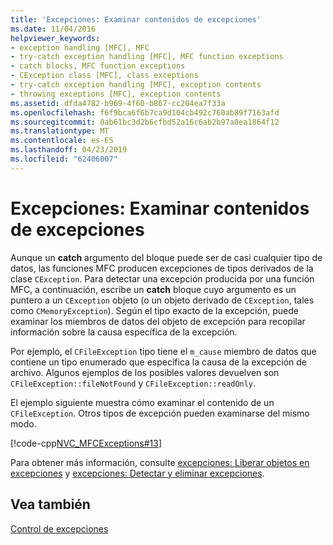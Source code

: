```yaml
---
title: 'Excepciones: Examinar contenidos de excepciones'
ms.date: 11/04/2016
helpviewer_keywords:
- exception handling [MFC], MFC
- try-catch exception handling [MFC], MFC function exceptions
- catch blocks, MFC function exceptions
- CException class [MFC], class exceptions
- try-catch exception handling [MFC], exception contents
- throwing exceptions [MFC], exception contents
ms.assetid: dfda4782-b969-4f60-b867-cc204ea7f33a
ms.openlocfilehash: f6f9bca6f6b7ca9d104cb492c760ab89f7163afd
ms.sourcegitcommit: 0ab61bc3d2b6cfbd52a16c6ab2b97a8ea1864f12
ms.translationtype: MT
ms.contentlocale: es-ES
ms.lasthandoff: 04/23/2019
ms.locfileid: "62406007"
---
```

# <a name="exceptions-examining-exception-contents"></a>Excepciones: Examinar contenidos de excepciones

Aunque un **catch** argumento del bloque puede ser de casi cualquier tipo de datos, las funciones MFC producen excepciones de tipos derivados de la clase `CException`. Para detectar una excepción producida por una función MFC, a continuación, escribe un **catch** bloque cuyo argumento es un puntero a un `CException` objeto (o un objeto derivado de `CException`, tales como `CMemoryException`). Según el tipo exacto de la excepción, puede examinar los miembros de datos del objeto de excepción para recopilar información sobre la causa específica de la excepción.

Por ejemplo, el `CFileException` tipo tiene el `m_cause` miembro de datos que contiene un tipo enumerado que especifica la causa de la excepción de archivo. Algunos ejemplos de los posibles valores devuelven son `CFileException::fileNotFound` y `CFileException::readOnly`.

El ejemplo siguiente muestra cómo examinar el contenido de un `CFileException`. Otros tipos de excepción pueden examinarse del mismo modo.

[!code-cpp[NVC_MFCExceptions#13](../mfc/codesnippet/cpp/exceptions-examining-exception-contents_1.cpp)]

Para obtener más información, consulte [excepciones: Liberar objetos en excepciones](../mfc/exceptions-freeing-objects-in-exceptions.md) y [excepciones: Detectar y eliminar excepciones](../mfc/exceptions-catching-and-deleting-exceptions.md).

## <a name="see-also"></a>Vea también

[Control de excepciones](../mfc/exception-handling-in-mfc.md)
